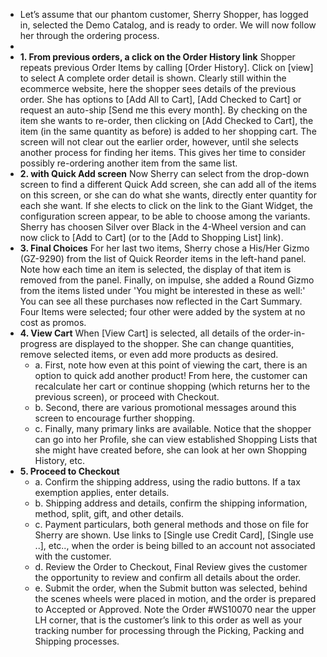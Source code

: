 - Let’s assume that our phantom customer, Sherry Shopper, has logged in, selected the Demo Catalog, and is ready to order. We will now follow her through the ordering process.
-
- **1. From previous orders, a click on the Order History link**
  Shopper repeats previous Order Items by calling [Order History]. Click on [view] to select
  A complete order detail is shown.
  Clearly still within the ecommerce website, here the shopper sees details of the previous order. She has options to [Add All to Cart], [Add Checked to Cart] or request an auto-ship [Send me this every month].
  By checking on the item she wants to re-order, then clicking on [Add Checked to Cart], the item (in the same quantity as before) is added to her shopping cart. The screen will not clear out the earlier order, however, until she selects another process for finding her items. This gives her time to consider possibly re-ordering another item from the same list.
- **2. with Quick Add screen**
  Now Sherry can select from the drop-down screen to find a different Quick Add screen, she can add all of the items on this screen, or she can do what she wants, directly enter quantity for each she want.
  If she elects to click on the link to the Giant Widget, the configuration screen appear, to be able to choose among the variants.
  Sherry has choosen Silver over Black in the 4-Wheel version and can now click to [Add to Cart] (or to the [Add to Shopping List] link).
- **3. Final Choices**
  For her last two items, Sherry chose a His/Her Gizmo (GZ-9290) from the list of Quick Reorder items in the left-hand panel. Note how each time an item is selected, the display of that item is removed from the panel. Finally, on impulse, she added a Round Gizmo from the items listed under 'You might be interested in these as well:' You can see all these purchases now reflected in the Cart Summary.
  Four Items were selected; four other were added by the system at no cost as promos.
- **4. View Cart**
  When [View Cart] is selected, all details of the order-in-progress are displayed to the shopper. She can change quantities, remove selected items, or even add more products as desired.
	- a. First, note how even at this point of viewing the cart, there is an option to quick add another product! From here, the customer can recalculate her cart or continue shopping (which returns her to the previous screen), or proceed with Checkout.
	- b. Second, there are various promotional messages around this screen to encourage further shopping.
	- c. Finally, many primary links are available. Notice that the shopper can go into her Profile, she can view established Shopping Lists that she might have created before, she can look at her own Shopping History, etc.
- **5. Proceed to Checkout**
	- a.  Confirm the shipping address, using the radio buttons. If a tax exemption applies, enter details.
	- b.  Shipping address and details, confirm the shipping information, method, split, gift, and other details.
	- c.  Payment particulars, both general methods and those on file for Sherry are shown. Use links to [Single use Credit Card], [Single use ..], etc.., when the order is being billed to an account not associated with the customer.
	- d.  Review the Order to Checkout, Final Review gives the customer the opportunity to review and confirm all details about the order.
	- e.  Submit the order, when the Submit button was selected, behind the scenes wheels were placed in motion, and the order is prepared to Accepted or Approved. Note the Order #WS10070 near the upper LH corner, that is the customer’s link to this order as well as your tracking number for processing through the Picking, Packing and Shipping processes.